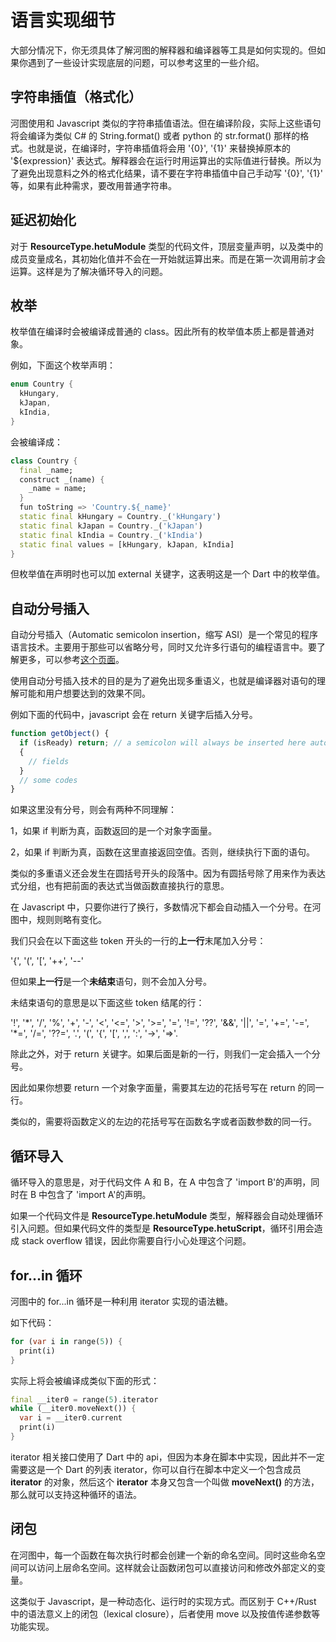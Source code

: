 # 语言实现细节

大部分情况下，你无须具体了解河图的解释器和编译器等工具是如何实现的。但如果你遇到了一些设计实现底层的问题，可以参考这里的一些介绍。

## 字符串插值（格式化）

河图使用和 Javascript 类似的字符串插值语法。但在编译阶段，实际上这些语句将会编译为类似 C# 的 String.format() 或者 python 的 str.format() 那样的格式。也就是说，在编译时，字符串插值将会用 '{0}', '{1}' 来替换掉原本的 '${expression}' 表达式。解释器会在运行时用运算出的实际值进行替换。所以为了避免出现意料之外的格式化结果，请不要在字符串插值中自己手动写 '{0}', '{1}' 等，如果有此种需求，要改用普通字符串。

## 延迟初始化

对于 **ResourceType.hetuModule** 类型的代码文件，顶层变量声明，以及类中的成员变量成名，其初始化值并不会在一开始就运算出来。而是在第一次调用前才会运算。这样是为了解决循环导入的问题。

## 枚举

枚举值在编译时会被编译成普通的 class。因此所有的枚举值本质上都是普通对象。

例如，下面这个枚举声明：

```dart
enum Country {
  kHungary,
  kJapan,
  kIndia,
}
```

会被编译成：

```dart
class Country {
  final _name;
  construct _(name) {
    _name = name;
  }
  fun toString => 'Country.${_name}'
  static final kHungary = Country._('kHungary')
  static final kJapan = Country._('kJapan')
  static final kIndia = Country._('kIndia')
  static final values = [kHungary, kJapan, kIndia]
}
```

但枚举值在声明时也可以加 external 关键字，这表明这是一个 Dart 中的枚举值。

## 自动分号插入

自动分号插入（Automatic semicolon insertion，缩写 ASI）是一个常见的程序语言技术。主要用于那些可以省略分号，同时又允许多行语句的编程语言中。要了解更多，可以参考[这个页面](https://en.wikibooks.org/wiki/JavaScript/Automatic_semicolon_insertion)。

使用自动分号插入技术的目的是为了避免出现多重语义，也就是编译器对语句的理解可能和用户想要达到的效果不同。

例如下面的代码中，javascript 会在 return 关键字后插入分号。

```javascript
function getObject() {
  if (isReady) return; // a semicolon will always be inserted here automatically by Javascript engine
  {
    // fields
  }
  // some codes
}
```

如果这里没有分号，则会有两种不同理解：

1，如果 if 判断为真，函数返回的是一个对象字面量。

2，如果 if 判断为真，函数在这里直接返回空值。否则，继续执行下面的语句。

类似的多重语义还会发生在圆括号开头的段落中。因为有圆括号除了用来作为表达式分组，也有把前面的表达式当做函数直接执行的意思。

在 Javascript 中，只要你进行了换行，多数情况下都会自动插入一个分号。在河图中，规则则略有变化。

我们只会在以下面这些 token 开头的一行的**上一行**末尾加入分号：

'{', '(', '[', '++', '--'

但如果**上一行**是一个**未结束**语句，则不会加入分号。

未结束语句的意思是以下面这些 token 结尾的行：

'!', '\*', '/', '%', '+', '-', '<', '<=', '>', '>=', '=', '!=', '??', '&&', '||', '=', '+=', '-=', '\*=', '/=', '??=', '.', '(', '{', '[', ',', ':', '->', '=>'.

除此之外，对于 return 关键字。如果后面是新的一行，则我们一定会插入一个分号。

因此如果你想要 return 一个对象字面量，需要其左边的花括号写在 return 的同一行。

类似的，需要将函数定义的左边的花括号写在函数名字或者函数参数的同一行。

## 循环导入

循环导入的意思是，对于代码文件 A 和 B，在 A 中包含了 'import B'的声明，同时在 B 中包含了 'import A'的声明。

如果一个代码文件是 **ResourceType.hetuModule** 类型，解释器会自动处理循环引入问题。但如果代码文件的类型是 **ResourceType.hetuScript**，循环引用会造成 stack overflow 错误，因此你需要自行小心处理这个问题。

## for...in 循环

河图中的 for...in 循环是一种利用 iterator 实现的语法糖。

如下代码：

```dart
for (var i in range(5)) {
  print(i)
}
```

实际上将会被编译成类似下面的形式：

```dart
final __iter0 = range(5).iterator
while (__iter0.moveNext()) {
  var i = __iter0.current
  print(i)
}
```

iterator 相关接口使用了 Dart 中的 api，但因为本身在脚本中实现，因此并不一定需要这是一个 Dart 的列表 iterator，你可以自行在脚本中定义一个包含成员 **iterator** 的对象，然后这个 **iterator** 本身又包含一个叫做 **moveNext()** 的方法，那么就可以支持这种循环的语法。

## 闭包

在河图中，每一个函数在每次执行时都会创建一个新的命名空间。同时这些命名空间可以访问上层命名空间。这样就会让函数闭包可以直接访问和修改外部定义的变量。

这类似于 Javascript，是一种动态化、运行时的实现方式。而区别于 C++/Rust 中的语法意义上的闭包（lexical closure），后者使用 move 以及按值传递参数等功能实现。
